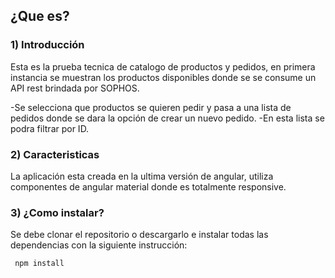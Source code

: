 

## ¿Que es? ###

### 1) Introducción ###

Esta es la prueba tecnica de catalogo de productos y pedidos, en primera instancia se muestran los productos disponibles donde se 
se consume un API rest brindada por SOPHOS.

-Se selecciona que productos se quieren pedir y pasa a una lista de pedidos donde se dara la opción de crear un nuevo pedido.
-En esta lista se podra filtrar por ID.

### 2) Caracteristicas ###

La aplicación esta creada en la ultima versión de angular,  utiliza componentes de angular material donde es totalmente responsive.

### 3) ¿Como instalar? ###

Se debe clonar el repositorio o descargarlo e instalar todas las dependencias con la siguiente instrucción:
```
 npm install
```
